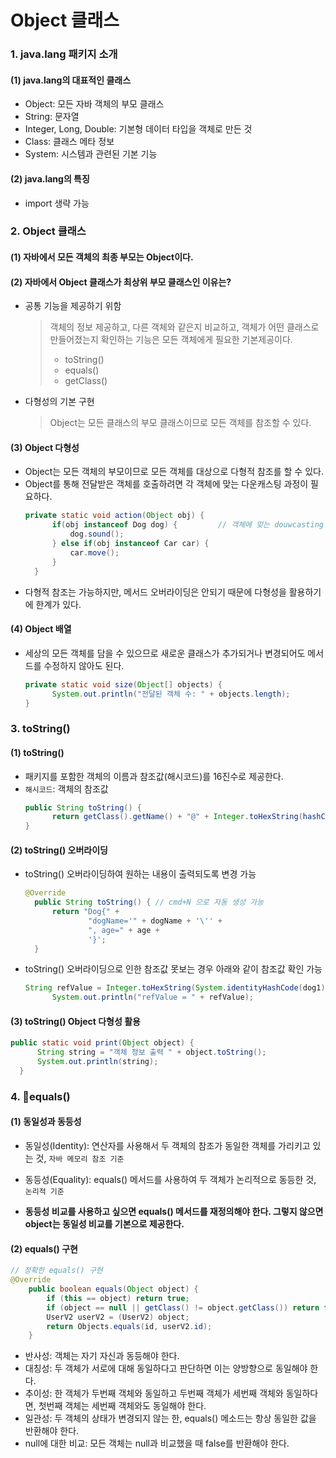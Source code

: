 # Object 클래스

### 1. java.lang 패키지 소개
#### (1) java.lang의 대표적인 클래스
- Object: 모든 자바 객체의 부모 클래스
- String: 문자열
- Integer, Long, Double: 기본형 데이터 타입을 객체로 만든 것
- Class: 클래스 메타 정보
- System: 시스템과 관련된 기본 기능

#### (2) java.lang의 특징
- import 생략 가능

### 2. Object 클래스
#### (1) 자바에서 모든 객체의 최종 부모는 Object이다.

#### (2) 자바에서 Object 클래스가 최상위 부모 클래스인 이유는?
- 공통 기능을 제공하기 위함
  > 객체의 정보 제공하고, 다른 객체와 같은지 비교하고, 객체가 어떤 클래스로 만들어졌는지 확인하는 기능은 모든 객체에게 필요한 기본제공이다.
  > - toString()
  > - equals()
  > - getClass()
- 다형성의 기본 구현
  > Object는 모든 클래스의 부모 클래스이므로 모든 객체를 참조할 수 있다.

#### (3) Object 다형성
- Object는 모든 객체의 부모이므로 모든 객체를 대상으로 다형적 참조를 할 수 있다.
- Object를 통해 전달받은 객체를 호출하려면 각 객체에 맞는 다운캐스팅 과정이 필요하다.
  ```java
  private static void action(Object obj) {
        if(obj instanceof Dog dog) {         // 객체에 맞는 douwcasting 후 함수 호출
            dog.sound();
        } else if(obj instanceof Car car) {
            car.move();
        }
    }
  ```
- 다형적 참조는 가능하지만, 메서드 오버라이딩은 안되기 때문에 다형성을 활용하기에 한계가 있다.

#### (4) Object 배열
- 세상의 모든 객체를 담을 수 있으므로 새로운 클래스가 추가되거나 변경되어도 메서드를 수정하지 않아도 된다.
  ```java
  private static void size(Object[] objects) {
        System.out.println("전달된 객체 수: " + objects.length);
  }
  ```

### 3. toString()
#### (1) toString()
- 패키지를 포함한 객체의 이름과 참조값(해시코드)를 16진수로 제공한다.
- `해시코드`: 객체의 참조값
  ```java
  public String toString() {
        return getClass().getName() + "@" + Integer.toHexString(hashCode());
  }
  ```
#### (2) toString() 오버라이딩
- toString() 오버라이딩하여 원하는 내용이 출력되도록 변경 가능
  ```java
  @Override
    public String toString() { // cmd+N 으로 자동 생성 가능
        return "Dog{" +
                "dogName='" + dogName + '\'' +
                ", age=" + age +
                '}';
    }
  ```
- toString() 오버라이딩으로 인한 참조값 못보는 경우 아래와 같이 참조값 확인 가능
  ```java
  String refValue = Integer.toHexString(System.identityHashCode(dog1));
        System.out.println("refValue = " + refValue);
  ```
#### (3) toString() Object 다형성 활용
  ```java
  public static void print(Object object) {
        String string = "객체 정보 출력 " + object.toString();
        System.out.println(string);
    }
  ```

### 4. equals()
#### (1) 동일성과 동등성
- 동일성(Identity): 연산자를 사용해서 두 객체의 참조가 동일한 객체를 가리키고 있는 것, `자바 메모리 참조 기준`
- 동등성(Equality): equals() 메서드를 사용하여 두 객체가 논리적으로 동등한 것, `논리적 기준`

- **동등성 비교를 사용하고 싶으면 equals() 메서드를 재정의해야 한다. 그렇지 않으면 object는 동일성 비교를 기본으로 제공한다.**

#### (2) equals() 구현
```java
// 정확한 equals() 구현
@Override
    public boolean equals(Object object) {
        if (this == object) return true;
        if (object == null || getClass() != object.getClass()) return false;
        UserV2 userV2 = (UserV2) object;
        return Objects.equals(id, userV2.id);
    }
```
- 반사성: 객체는 자기 자신과 동등해야 한다.
- 대칭성: 두 객체가 서로에 대해 동일하다고 판단하면 이는 양방향으로 동일해야 한다.
- 추이성: 한 객체가 두번째 객체와 동일하고 두번째 객체가 세번째 객체와 동일하다면, 첫번째 객체는 세번째 객체와도 동일해야 한다.
- 일관성: 두 객체의 상태가 변경되지 않는 한, equals() 메소드는 항상 동일한 값을 반환해야 한다.
- null에 대한 비교: 모든 객체는 null과 비교했을 때 false를 반환해야 한다.




















